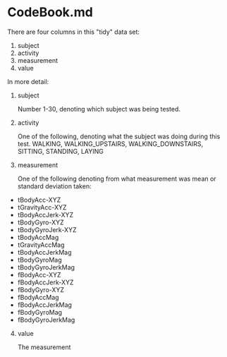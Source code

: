 # CodeBook.md

There are four columns in this "tidy" data set:

1.  subject
2.  activity
3.  measurement
4.  value

In more detail:

1.  subject

    Number 1-30, denoting which subject was being tested.

2.  activity

    One of the following, denoting what the subject was doing during this test. WALKING, WALKING_UPSTAIRS, WALKING_DOWNSTAIRS, SITTING, STANDING, LAYING
    
3.  measurement

    One of the following denoting from what measurement was mean or standard deviation taken:

  * tBodyAcc-XYZ
  * tGravityAcc-XYZ
  * tBodyAccJerk-XYZ
  * tBodyGyro-XYZ
  * tBodyGyroJerk-XYZ
  * tBodyAccMag
  * tGravityAccMag
  * tBodyAccJerkMag
  * tBodyGyroMag
  * tBodyGyroJerkMag
  * fBodyAcc-XYZ
  * fBodyAccJerk-XYZ
  * fBodyGyro-XYZ
  * fBodyAccMag
  * fBodyAccJerkMag
  * fBodyGyroMag
  * fBodyGyroJerkMag
  
4.  value

    The measurement
